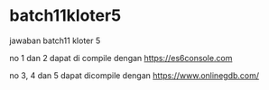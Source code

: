 # batch11kloter5
jawaban batch11 kloter 5

no 1 dan 2 dapat di compile dengan https://es6console.com

no 3, 4 dan 5 dapat dicompile dengan https://www.onlinegdb.com/

